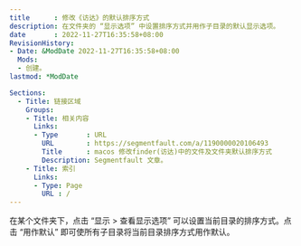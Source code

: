 ```yaml
---
title      : 修改《访达》的默认排序方式
description: 在文件夹的 “显示选项” 中设置排序方式并用作子目录的默认显示选项。
date       : 2022-11-27T16:35:58+08:00
RevisionHistory:
- Date: &ModDate 2022-11-27T16:35:58+08:00
  Mods:
  - 创建。
lastmod: *ModDate

Sections:
  - Title: 链接区域
    Groups:
    - Title: 相关内容
      Links:
      - Type       : URL
        URL        : https://segmentfault.com/a/1190000020106493
        Title      : macos 修改finder(访达)中的文件及文件夹默认排序方式
        Description: Segmentfault 文章。
    - Title: 索引
      Links:
      - Type: Page
        URL : /
---
```


在某个文件夹下，点击 “显示 > 查看显示选项” 可以设置当前目录的排序方式。点击 “用作默认” 即可使所有子目录将当前目录排序方式用作默认。

